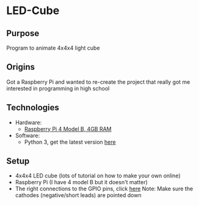# LED-Cube

## Purpose
Program to animate 4x4x4 light cube

## Origins
Got a Raspberry Pi and wanted to re-create the project that really got me interested in programming in high school

## Technologies
* Hardware:
	* [Raspberry Pi 4 Model B, 4GB RAM](https://www.raspberrypi.org/products/raspberry-pi-4-model-b/)
* Software:
	* Python 3, get the latest version [here](https://www.python.org/downloads/)

## Setup
* 4x4x4 LED cube (lots of tutorial on how to make your own online)
* Raspberry Pi (I have 4 model B but it doesn't matter)
* The right connections to the GPIO pins, click [here](GPIO_plugin.txt)
	Note: Make sure the cathodes (negative/short leads) are pointed down